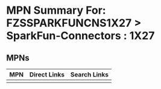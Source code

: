 



# MPN Summary For: FZSSPARKFUNCNS1X27 > SparkFun-Connectors : 1X27

## MPNs
  

|MPN|Direct Links|Search Links|
| :--- | :--- | :--- |
||||

